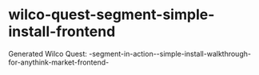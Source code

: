 # wilco-quest-segment-simple-install-frontend
Generated Wilco Quest: -segment-in-action--simple-install-walkthrough-for-anythink-market-frontend-
